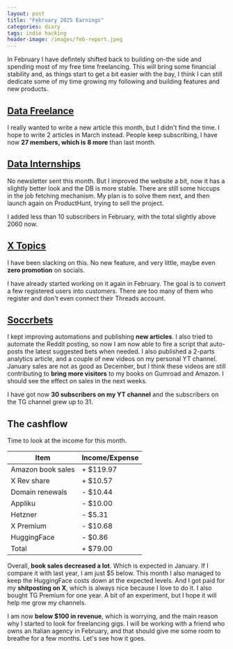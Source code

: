 ```yaml
---
layout: post
title: "February 2025 Earnings"
categories: diary
tags: indie hacking
header-image: /images/feb-report.jpeg
---
```


In February I have defintely shifted back to building on-the side and spending most of my free time freelancing. This will bring some financial stability and, as things start to get a bit easier with the bay, I think I can still dedicate some of my time growing my following and building features and new products.

## [Data Freelance][tg-datafreelance]

I really wanted to write a new article this month, but I didn't find the time. I hope to write 2 articles in March instead. People keep subscribing, I have now **27 members, which is 8 more** than last month.

## [Data Internships][datainternships]

No newsletter sent this month. But I improved the website a bit, now it has a slightly better look and the DB is more stable. There are still some hiccups in the job fetching mechanism. My plan is to solve them next, and then launch again on ProductHunt, trying to sell the project.

I added less than 10 subscribers in February, with the total slightly above 2060 now.

## [X Topics][xtopics]

I have been slacking on this. No new feature, and very little, maybe even **zero promotion** on socials.

I have already started working on it again in February. The goal is to convert a few registered users into customers. There are too many of them who register and don't even connect their Threads account.

## [Soccrbets][soccrbets]

I kept improving automations and publishing **new articles**. I also tried to automate the Reddit posting, so now I am now able to fire a script that auto-posts the latest suggested bets when needed. I also published a 2-parts analytics article, and a couple of new videos on my personal YT channel. January sales are not as good as December, but I think these videos are still contributing to **bring more visitors** to my books on Gumroad and Amazon. I should see the effect on sales in the next weeks.

I have got now **30 subscribers on my YT channel** and the subscribers on the TG channel grew up to 31.

## The cashflow

Time to look at the income for this month.

| Item              | Income/Expense |
| ----------------- | -------------- |
| Amazon book sales | + $119.97      |
| X Rev share       | + $10.57       |
| Domain renewals   | - $10.44       |
| Appliku           | - $10.00       |
| Hetzner           | - $5.31        |
| X Premium         | - $10.68       |
| HuggingFace       | - $0.86        |
| Total             | + $79.00       |

Overall, **book sales decreased a lot**. Which is expected in January. If I compare it with last year, I am just $5 below. This month I also managed to keep the HuggingFace costs down at the expected levels. And I got paid for my **shitposting on X**, which is always nice because I love to do it. I also bought TG Premium for one year. A bit of an experiment, but I hope it will help me grow my channels.

I am now **below $100 in revenue**, which is worrying, and the main reason why I started to look for freelancing gigs. I will be working with a friend who owns an Italian agency in February, and that should give me some room to breathe for a few months. Let's see how it goes.

[soccrbets]: https://soccrbets.com
[xtopics]: https://xtopics.co
[datainternships]: https://datainternships.co
[telegram-soccrbets]: https://t.me/soccrbets
[soccrbets-video]: https://youtu.be/4US_E-1cL0w
[tg-datafreelance]: https://t.me/datafreelance
[datafreelance-blog]: https://www.tropianhs.com/diary/2023/11/12/data-science-freelance
[yt-video]: https://youtu.be/WXE_ewe6zqM
[freelance-article]: https://www.tropianhs.com/diary/2023/11/12/data-science-freelance
